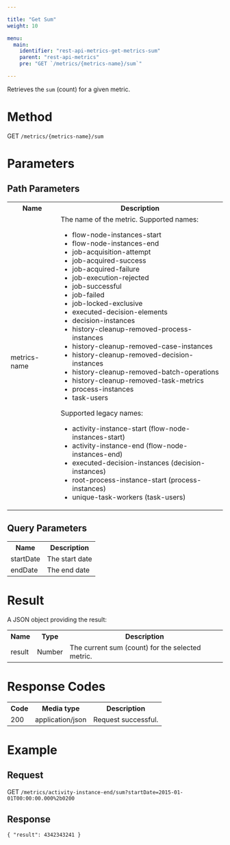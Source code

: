 ```yaml
---

title: "Get Sum"
weight: 10

menu:
  main:
    identifier: "rest-api-metrics-get-metrics-sum"
    parent: "rest-api-metrics"
    pre: "GET `/metrics/{metrics-name}/sum`"

---
```


Retrieves the `sum` (count) for a given metric.

# Method

GET `/metrics/{metrics-name}/sum`


# Parameters

## Path Parameters

<table class="table table-striped">
  <tr>
    <th>Name</th>
    <th>Description</th>
  </tr>
  <tr>
    <td>metrics-name</td>
    <td>The name of the metric. Supported names:
      <ul>
        <li>flow-node-instances-start</li>
        <li>flow-node-instances-end</li>
        <li>job-acquisition-attempt</li>
        <li>job-acquired-success</li>
        <li>job-acquired-failure</li>
        <li>job-execution-rejected</li>
        <li>job-successful</li>
        <li>job-failed</li>
        <li>job-locked-exclusive</li>
        <li>executed-decision-elements</li>
        <li>decision-instances</li>
        <li>history-cleanup-removed-process-instances</li>
        <li>history-cleanup-removed-case-instances</li>
        <li>history-cleanup-removed-decision-instances</li>
        <li>history-cleanup-removed-batch-operations</li>
        <li>history-cleanup-removed-task-metrics</li>
        <li>process-instances</li>
        <li>task-users</li>
      </ul>
      Supported legacy names:
      <ul>
        <li>activity-instance-start (flow-node-instances-start)</li>
        <li>activity-instance-end (flow-node-instances-end)</li>
        <li>executed-decision-instances (decision-instances)</li>
        <li>root-process-instance-start (process-instances)</li>
        <li>unique-task-workers (task-users)</li>
      </ul>
    </td>
  </tr>
</table>

## Query Parameters

<table class="table table-striped">
  <tr>
    <th>Name</th>
    <th>Description</th>
  </tr>
  <tr>
    <td>startDate</td>
    <td>The start date</td>
  </tr>
  <tr>
    <td>endDate</td>
    <td>The end date</td>
  </tr>
</table>


# Result

A JSON object providing the result:

<table class="table table-striped">
  <tr>
    <th>Name</th>
    <th>Type</th>
    <th>Description</th>
  </tr>
  <tr>
    <td>result</td>
    <td>Number</td>
    <td>The current sum (count) for the selected metric.</td>
  </tr>
</table>


# Response Codes


<table class="table table-striped">
  <tr>
    <th>Code</th>
    <th>Media type</th>
    <th>Description</th>
  </tr>
  <tr>
    <td>200</td>
    <td>application/json</td>
    <td>Request successful.</td>
  </tr>
</table>


# Example

## Request

GET `/metrics/activity-instance-end/sum?startDate=2015-01-01T00:00:00.000%2b0200`

## Response

    { "result": 4342343241 }
